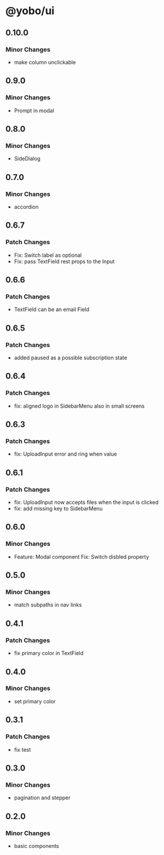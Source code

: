 # @yobo/ui

## 0.10.0

### Minor Changes

- make column unclickable

## 0.9.0

### Minor Changes

- Prompt in modal

## 0.8.0

### Minor Changes

- SideDialog

## 0.7.0

### Minor Changes

- accordion

## 0.6.7

### Patch Changes

- Fix: Switch label as optional
- Fix: pass TextField rest props to the Input

## 0.6.6

### Patch Changes

- TextField can be an email Field

## 0.6.5

### Patch Changes

- added paused as a possible subscription state

## 0.6.4

### Patch Changes

- fix: aligned logo in SidebarMenu also in small screens

## 0.6.3

### Patch Changes

- fix: UploadInput error and ring when value

## 0.6.1

### Patch Changes

- fix: UploadInput now accepts files when the input is clicked
- fix: add missing key to SidebarMenu

## 0.6.0

### Minor Changes

- Feature: Modal component
  Fix: Switch disbled property

## 0.5.0

### Minor Changes

- match subpaths in nav links

## 0.4.1

### Patch Changes

- fix primary color in TextField

## 0.4.0

### Minor Changes

- set primary color

## 0.3.1

### Patch Changes

- fix test

## 0.3.0

### Minor Changes

- pagination and stepper

## 0.2.0

### Minor Changes

- basic components
